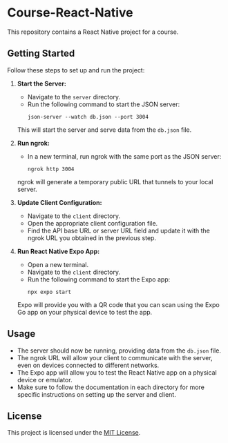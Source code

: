 # Course-React-Native

This repository contains a React Native project for a course.

## Getting Started

Follow these steps to set up and run the project:

1. **Start the Server:**
   - Navigate to the `server` directory.
   - Run the following command to start the JSON server: 
     ```
     json-server --watch db.json --port 3004
     ```
   This will start the server and serve data from the `db.json` file.

2. **Run ngrok:**
   - In a new terminal, run ngrok with the same port as the JSON server:
     ```
     ngrok http 3004
     ```
   ngrok will generate a temporary public URL that tunnels to your local server.

3. **Update Client Configuration:**
   - Navigate to the `client` directory.
   - Open the appropriate client configuration file.
   - Find the API base URL or server URL field and update it with the ngrok URL you obtained in the previous step.

4. **Run React Native Expo App:**
   - Open a new terminal.
   - Navigate to the `client` directory.
   - Run the following command to start the Expo app:
     ```
     npx expo start
     ```
   Expo will provide you with a QR code that you can scan using the Expo Go app on your physical device to test the app.

## Usage

- The server should now be running, providing data from the `db.json` file.
- The ngrok URL will allow your client to communicate with the server, even on devices connected to different networks.
- The Expo app will allow you to test the React Native app on a physical device or emulator.
- Make sure to follow the documentation in each directory for more specific instructions on setting up the server and client.

## License

This project is licensed under the [MIT License](LICENSE).
